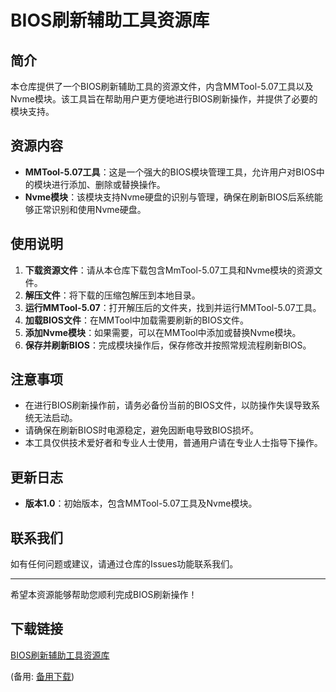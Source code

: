 # BIOS刷新辅助工具资源库

## 简介
本仓库提供了一个BIOS刷新辅助工具的资源文件，内含MMTool-5.07工具以及Nvme模块。该工具旨在帮助用户更方便地进行BIOS刷新操作，并提供了必要的模块支持。

## 资源内容
- **MMTool-5.07工具**：这是一个强大的BIOS模块管理工具，允许用户对BIOS中的模块进行添加、删除或替换操作。
- **Nvme模块**：该模块支持Nvme硬盘的识别与管理，确保在刷新BIOS后系统能够正常识别和使用Nvme硬盘。

## 使用说明
1. **下载资源文件**：请从本仓库下载包含MmTool-5.07工具和Nvme模块的资源文件。
2. **解压文件**：将下载的压缩包解压到本地目录。
3. **运行MMTool-5.07**：打开解压后的文件夹，找到并运行MMTool-5.07工具。
4. **加载BIOS文件**：在MMTool中加载需要刷新的BIOS文件。
5. **添加Nvme模块**：如果需要，可以在MMTool中添加或替换Nvme模块。
6. **保存并刷新BIOS**：完成模块操作后，保存修改并按照常规流程刷新BIOS。

## 注意事项
- 在进行BIOS刷新操作前，请务必备份当前的BIOS文件，以防操作失误导致系统无法启动。
- 请确保在刷新BIOS时电源稳定，避免因断电导致BIOS损坏。
- 本工具仅供技术爱好者和专业人士使用，普通用户请在专业人士指导下操作。

## 更新日志
- **版本1.0**：初始版本，包含MMTool-5.07工具及Nvme模块。

## 联系我们
如有任何问题或建议，请通过仓库的Issues功能联系我们。

---

希望本资源能够帮助您顺利完成BIOS刷新操作！

## 下载链接
[BIOS刷新辅助工具资源库](https://pan.quark.cn/s/79abafd5af68) 

(备用: [备用下载](https://pan.baidu.com/s/1IwJle3n8NGpogK_LDA7bJA?pwd=1234))

